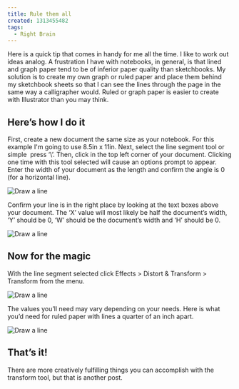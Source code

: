 ```yaml
---
title: Rule them all
created: 1313455482
tags:
  - Right Brain
---
```


<p>Here is a quick tip that comes in handy for me all the time. I like to work out ideas analog. A frustration I have with notebooks, in general, is that lined and graph paper tend to be of inferior paper quality than sketchbooks. My solution is to create my own graph or ruled paper and place them behind my sketchbook sheets so that I can see the lines through the page in the same way a calligrapher would. Ruled or graph paper is easier to create with Illustrator than you may think. </p>
<h2>Here&rsquo;s how I do it</h2>
<p>First, create a new document the same size as your notebook. For this example I'm going to use 8.5in x 11in. Next, select the line segment tool or simple  press ‘\’. Then, click in the top left corner of your document. Clicking one time with this tool selected will cause an options prompt to appear. Enter the width of your document as the length and confirm the angle is 0 (for a horizontal line). </p>
<img src="/sites/default/files/images/manuallyUploaded/linedPaperIllustratorTutorial/linedPost_1.jpg" alt="Draw a line"/>
<p>Confirm your line is in the right place by looking at the text boxes above your document. The ‘X’ value will most likely be half the document’s width, ‘Y’ should be 0, ‘W’ should be the document’s width and ‘H’ should be 0.</p>
<img src="/sites/default/files/images/manuallyUploaded/linedPaperIllustratorTutorial/linedPost_2.jpg" alt="Draw a line"/>
<h2>Now for the magic</h2>
<p>With the line segment selected click Effects > Distort & Transform > Transform from the menu. </p>
<img src="/sites/default/files/images/manuallyUploaded/linedPaperIllustratorTutorial/linedPost_3.jpg" alt="Draw a line"/>
<p>The values you’ll need may vary depending on your needs. Here is what you’d need for ruled paper with lines a quarter of an inch apart.</p>
<img src="/sites/default/files/images/manuallyUploaded/linedPaperIllustratorTutorial/linedPost_4.jpg" alt="Draw a line"/>
<h2>That’s it!</h2>
<p>There are more creatively fulfilling things you can accomplish with the transform tool, but that is another post.</p>
